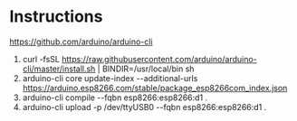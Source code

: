 # Instructions

https://github.com/arduino/arduino-cli

1. curl -fsSL https://raw.githubusercontent.com/arduino/arduino-cli/master/install.sh | BINDIR=/usr/local/bin sh
2. arduino-cli core update-index --additional-urls https://arduino.esp8266.com/stable/package_esp8266com_index.json
3. arduino-cli compile --fqbn esp8266:esp8266:d1 .
4. arduino-cli upload -p /dev/ttyUSB0 --fqbn esp8266:esp8266:d1 .
